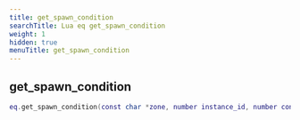 ```yaml
---
title: get_spawn_condition
searchTitle: Lua eq get_spawn_condition
weight: 1
hidden: true
menuTitle: get_spawn_condition
---
```

## get_spawn_condition
```lua
eq.get_spawn_condition(const char *zone, number instance_id, number condition_id) -- int
```